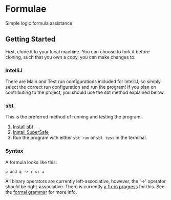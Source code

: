 # Formulae
Simple logic formula assistance.

## Getting Started
First, clone it to your local machine. You can choose to fork it before cloning, such that you own a copy, you can make changes to. 

### IntelliJ
There are Main and Test run configurations included for IntelliJ, so simply select the correct run configuration and run the program!
If you plan on contributing to the project, you should use the sbt method explained below.

### sbt
This is the preferred method of running and testing the program.
1. [Install sbt](https://www.scala-sbt.org/1.x/docs/Setup.html)
2. [Install SuperSafe](https://www.scalatest.org/supersafe#installation)
3. Run the program with either `sbt run` or `sbt test` in the terminal.

### Syntax
A formula looks like this:
```
p and q -> r or a
```
All binary operators are currently left-associative, however, the '->' operator should be right-associative. There is currently [a fix in progress](https://github.com/jaschdoc/logic-formulas/issues/1) for this.
See the [formal grammar](src/main/scala/Ast.scala) for more info.
